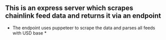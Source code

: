 ## This is an express server which scrapes chainlink feed data and returns it via an endpoint

* The endpoint uses puppeteer to scrape the data and parses all feeds with USD base *
